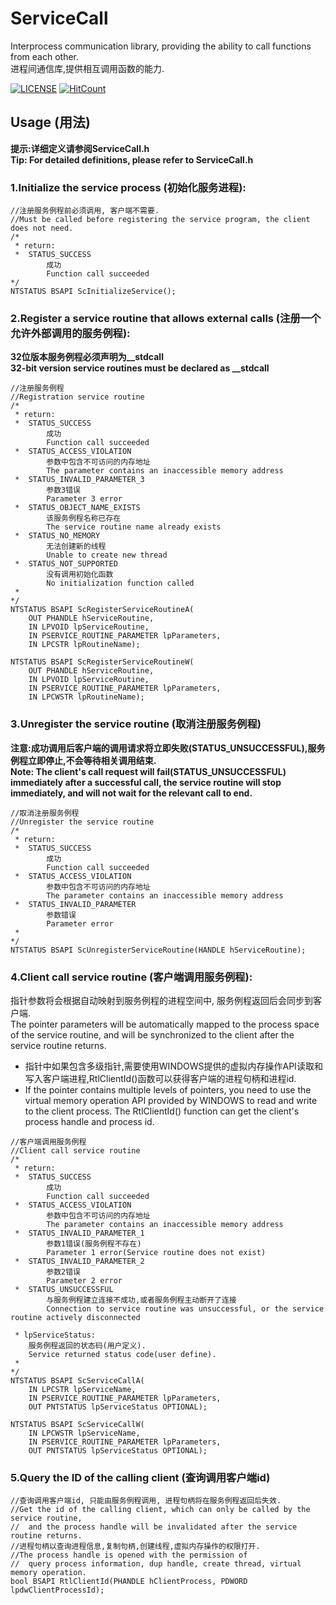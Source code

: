 # ServiceCall
Interprocess communication library, providing the ability to call functions from each other.</br>
进程间通信库,提供相互调用函数的能力.

[![LICENSE](https://img.shields.io/badge/license-Anti%20996-blue.svg)](https://github.com/996icu/996.ICU/blob/master/LICENSE)
[![HitCount](http://hits.dwyl.io/bb107/ServiceCall.svg)](http://hits.dwyl.io/bb107/ServiceCall)

## Usage (用法)
**提示:详细定义请参阅ServiceCall.h**</br>
**Tip: For detailed definitions, please refer to ServiceCall.h**
### 1.Initialize the service process  (初始化服务进程):
```
//注册服务例程前必须调用, 客户端不需要.
//Must be called before registering the service program, the client does not need.
/*
 * return:
 *  STATUS_SUCCESS
		成功
		Function call succeeded
*/
NTSTATUS BSAPI ScInitializeService();
```
### 2.Register a service routine that allows external calls (注册一个允许外部调用的服务例程):
**32位版本服务例程必须声明为__stdcall**</br>
**32-bit version service routines must be declared as __stdcall**
```
//注册服务例程
//Registration service routine
/*
 * return:
 *	STATUS_SUCCESS
		成功
		Function call succeeded
 *	STATUS_ACCESS_VIOLATION
		参数中包含不可访问的内存地址
		The parameter contains an inaccessible memory address
 *	STATUS_INVALID_PARAMETER_3
		参数3错误
		Parameter 3 error
 *	STATUS_OBJECT_NAME_EXISTS
		该服务例程名称已存在
		The service routine name already exists
 *	STATUS_NO_MEMORY
		无法创建新的线程
		Unable to create new thread
 *	STATUS_NOT_SUPPORTED
		没有调用初始化函数
		No initialization function called
 * 
*/
NTSTATUS BSAPI ScRegisterServiceRoutineA(
	OUT PHANDLE hServiceRoutine,
	IN LPVOID lpServiceRoutine,
	IN PSERVICE_ROUTINE_PARAMETER lpParameters,
	IN LPCSTR lpRoutineName);

NTSTATUS BSAPI ScRegisterServiceRoutineW(
	OUT PHANDLE hServiceRoutine,
	IN LPVOID lpServiceRoutine,
	IN PSERVICE_ROUTINE_PARAMETER lpParameters,
	IN LPCWSTR lpRoutineName);
```
### 3.Unregister the service routine  (取消注册服务例程)
**注意:成功调用后客户端的调用请求将立即失败(STATUS_UNSUCCESSFUL),服务例程立即停止,不会等待相关调用结束.**</br>
**Note: The client's call request will fail(STATUS_UNSUCCESSFUL) immediately after a successful call, the service routine will stop immediately, and will not wait for the relevant call to end.**
```
//取消注册服务例程
//Unregister the service routine
/*
 * return:
 *	STATUS_SUCCESS
		成功
		Function call succeeded
 *	STATUS_ACCESS_VIOLATION
		参数中包含不可访问的内存地址
		The parameter contains an inaccessible memory address
 *	STATUS_INVALID_PARAMETER
		参数错误
		Parameter error
 *
*/
NTSTATUS BSAPI ScUnregisterServiceRoutine(HANDLE hServiceRoutine);
```
### 4.Client call service routine (客户端调用服务例程):
指针参数将会根据自动映射到服务例程的进程空间中, 服务例程返回后会同步到客户端.</br>
The pointer parameters will be automatically mapped to the process space of the service routine, and will be synchronized to the client after the service routine returns.
* 指针中如果包含多级指针,需要使用WINDOWS提供的虚拟内存操作API读取和写入客户端进程,RtlClientId()函数可以获得客户端的进程句柄和进程id.
* If the pointer contains multiple levels of pointers, you need to use the virtual memory operation API provided by WINDOWS to read and write to the client process. The RtlClientId() function can get the client's process handle and process id.
```
//客户端调用服务例程
//Client call service routine
/*
 * return:
 *	STATUS_SUCCESS
		成功
		Function call succeeded
 *	STATUS_ACCESS_VIOLATION
		参数中包含不可访问的内存地址
		The parameter contains an inaccessible memory address
 *	STATUS_INVALID_PARAMETER_1
		参数1错误(服务例程不存在)
		Parameter 1 error(Service routine does not exist)
 *	STATUS_INVALID_PARAMETER_2
		参数2错误
		Parameter 2 error
 *	STATUS_UNSUCCESSFUL
		与服务例程建立连接不成功,或者服务例程主动断开了连接
		Connection to service routine was unsuccessful, or the service routine actively disconnected

 * lpServiceStatus: 
	服务例程返回的状态码(用户定义).
	Service returned status code(user define).
 *
*/
NTSTATUS BSAPI ScServiceCallA(
	IN LPCSTR lpServiceName,
	IN PSERVICE_ROUTINE_PARAMETER lpParameters,
	OUT PNTSTATUS lpServiceStatus OPTIONAL);

NTSTATUS BSAPI ScServiceCallW(
	IN LPCWSTR lpServiceName,
	IN PSERVICE_ROUTINE_PARAMETER lpParameters,
	OUT PNTSTATUS lpServiceStatus OPTIONAL);
```
### 5.Query the ID of the calling client  (查询调用客户端id)
```
//查询调用客户端id, 只能由服务例程调用, 进程句柄将在服务例程返回后失效.
//Get the id of the calling client, which can only be called by the service routine,
//	and the process handle will be invalidated after the service routine returns.
//进程句柄以查询进程信息,复制句柄,创建线程,虚拟内存操作的权限打开.
//The process handle is opened with the permission of
//	query process information, dup handle, create thread, virtual memory operation.
bool BSAPI RtlClientId(PHANDLE hClientProcess, PDWORD lpdwClientProcessId);
```
